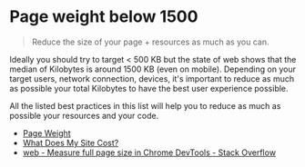 # Page weight below 1500

> Reduce the size of your page + resources as much as you can.

Ideally you should try to target < 500 KB but the state of web shows that the median of Kilobytes is around 1500 KB (even on mobile). Depending on your target users, network connection, devices, it's important to reduce as much as possible your total Kilobytes to have the best user experience possible.

All the listed best practices in this list will help you to reduce as much as possible your resources and your code.

- [Page Weight](https://httparchive.org/reports/page-weight#bytesTotal)
- [What Does My Site Cost?](https://whatdoesmysitecost.com/)
- [web - Measure full page size in Chrome DevTools - Stack Overflow](https://stackoverflow.com/questions/38239980/measure-full-page-size-in-chrome-devtools)
